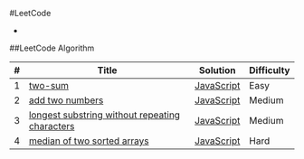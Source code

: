 #LeetCode

-


##LeetCode Algorithm



| # | Title | Solution | Difficulty |
|---| ----- | -------- | ---------- |
|1|[two-sum](https://leetcode.com/problems/two-sum/)| [JavaScript](./algorithms/js/two-sum.js)| Easy |
|2|[add two numbers](https://leetcode.com/problems/add-two-numbers/)|[JavaScript](./algorithms/js/add-two-numbers.js)|Medium|
|3|[longest substring without repeating characters](https://leetcode.com/problems/longest-substring-without-repeating-characters/)|[JavaScript](./algorithms/js/longest-substring-without-repeating-characters.js)|Medium|
|4|[median of two sorted arrays](https://leetcode.com/problems/median-of-two-sorted-arrays/)|[JavaScript](./algorithms/js/median-of-two-sorted-arrays.js)|Hard|
